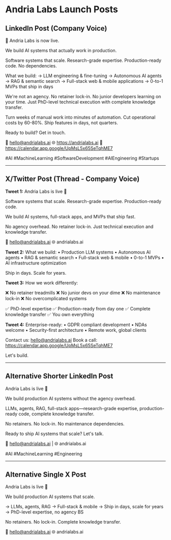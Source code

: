 # Andria Labs Launch Posts

## LinkedIn Post (Company Voice)

🚀 Andria Labs is now live.

We build AI systems that actually work in production.

Software systems that scale. Research-grade expertise. Production-ready code. No dependencies.

What we build:
→ LLM engineering & fine-tuning
→ Autonomous AI agents
→ RAG & semantic search
→ Full-stack web & mobile applications
→ 0-to-1 MVPs that ship in days

We're not an agency. No retainer lock-in. No junior developers learning on your time. Just PhD-level technical execution with complete knowledge transfer.

Turn weeks of manual work into minutes of automation. Cut operational costs by 60-80%. Ship features in days, not quarters.

Ready to build? Get in touch.

📧 hello@andrialabs.ai
🌐 https://andrialabs.ai
📅 https://calendar.app.google/UpMsL5x65SeTqhME7

#AI #MachineLearning #SoftwareDevelopment #AIEngineering #Startups

---

## X/Twitter Post (Thread - Company Voice)

**Tweet 1:**
Andria Labs is live 🚀

Software systems that scale. Research-grade expertise. Production-ready code.

We build AI systems, full-stack apps, and MVPs that ship fast.

No agency overhead. No retainer lock-in. Just technical execution and knowledge transfer.

📧 hello@andrialabs.ai
🌐 andrialabs.ai

**Tweet 2:**
What we build:
• Production LLM systems
• Autonomous AI agents
• RAG & semantic search
• Full-stack web & mobile
• 0-to-1 MVPs
• AI infrastructure optimization

Ship in days. Scale for years.

**Tweet 3:**
How we work differently:

❌ No retainer treadmills
❌ No junior devs on your dime
❌ No maintenance lock-in
❌ No overcomplicated systems

✅ PhD-level expertise
✅ Production-ready from day one
✅ Complete knowledge transfer
✅ You own everything

**Tweet 4:**
Enterprise-ready:
• GDPR compliant development
• NDAs welcome
• Security-first architecture
• Remote work, global clients

Contact us: hello@andrialabs.ai
Book a call: https://calendar.app.google/UpMsL5x65SeTqhME7

Let's build.

---

## Alternative Shorter LinkedIn Post

Andria Labs is live 🚀

We build production AI systems without the agency overhead.

LLMs, agents, RAG, full-stack apps—research-grade expertise, production-ready code, complete knowledge transfer.

No retainers. No lock-in. No maintenance dependencies.

Ready to ship AI systems that scale? Let's talk.

📧 hello@andrialabs.ai | 🌐 andrialabs.ai

#AI #MachineLearning #Engineering

---

## Alternative Single X Post

Andria Labs is live 🚀

We build production AI systems that scale.

→ LLMs, agents, RAG
→ Full-stack & mobile
→ Ship in days, scale for years
→ PhD-level expertise, no agency BS

No retainers. No lock-in. Complete knowledge transfer.

📧 hello@andrialabs.ai
🌐 andrialabs.ai
